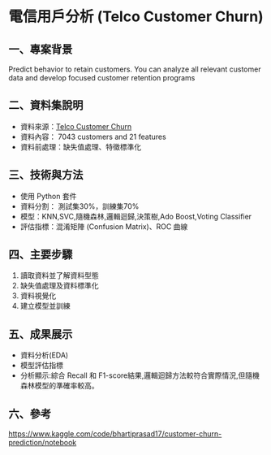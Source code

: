 # 電信用戶分析 (Telco Customer Churn)

## 一、專案背景

Predict behavior to retain customers. You can analyze all relevant customer data and develop focused customer retention programs  

## 二、資料集說明

- 資料來源：[Telco Customer Churn](https://www.kaggle.com/datasets/blastchar/telco-customer-churn/data)
- 資料內容： 7043 customers and 21 features  
- 資料前處理：缺失值處理、特徵標準化

## 三、技術與方法

- 使用 Python  套件  
- 資料分割： 測試集30%，訓練集70%
- 模型：KNN,SVC,隨機森林,邏輯迴歸,決策樹,Ado Boost,Voting Classifier
- 評估指標：混淆矩陣 (Confusion Matrix)、ROC 曲線

## 四、主要步驟

1. 讀取資料並了解資料型態  
2. 缺失值處理及資料標準化  
3. 資料視覺化  
4. 建立模型並訓練 

## 五、成果展示

- 資料分析(EDA)  
- 模型評估指標  
- 分析顯示:綜合 Recall 和 F1-score結果,邏輯迴歸方法較符合實際情況,但隨機森林模型的準確率較高。

## 六、參考
https://www.kaggle.com/code/bhartiprasad17/customer-churn-prediction/notebook
